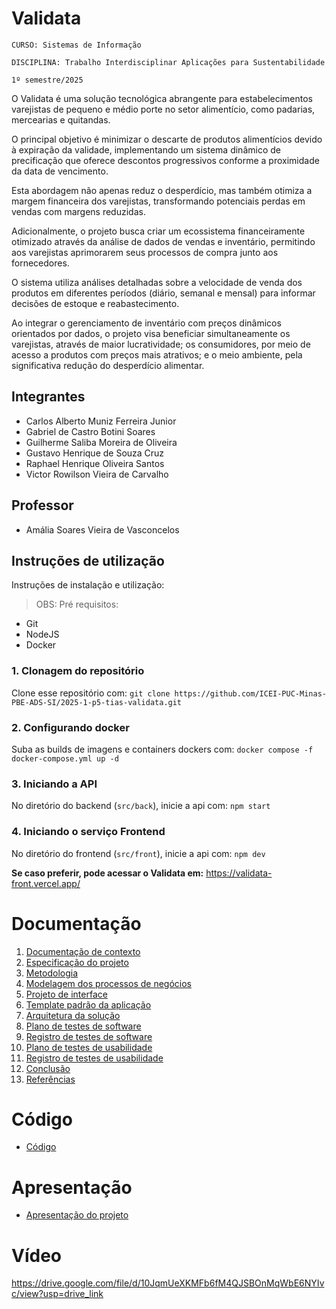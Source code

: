 # Validata

`CURSO: Sistemas de Informação`

`DISCIPLINA: Trabalho Interdisciplinar Aplicações para Sustentabilidade`

`1º semestre/2025`

O Validata é uma solução tecnológica abrangente para estabelecimentos varejistas de pequeno e médio porte no setor alimentício, como padarias, mercearias e quitandas.

O principal objetivo é minimizar o descarte de produtos alimentícios devido à expiração da validade, implementando um sistema dinâmico de precificação que oferece descontos
progressivos conforme a proximidade da data de vencimento.

Esta abordagem não apenas reduz o desperdício, mas também otimiza a margem financeira dos varejistas, transformando potenciais perdas em vendas com margens reduzidas.

Adicionalmente, o projeto busca criar um ecossistema financeiramente otimizado através da análise de dados de vendas e inventário, permitindo aos varejistas aprimorarem
seus processos de compra junto aos fornecedores.

O sistema utiliza análises detalhadas sobre a velocidade de venda dos produtos em diferentes períodos (diário, semanal e mensal) para informar decisões de estoque e reabastecimento.

Ao integrar o gerenciamento de inventário com preços dinâmicos orientados por dados, o projeto visa beneficiar simultaneamente os varejistas, através de maior lucratividade;
os consumidores, por meio de acesso a produtos com preços mais atrativos; e o meio ambiente, pela significativa redução do desperdício alimentar.

## Integrantes

- Carlos Alberto Muniz Ferreira Junior
- Gabriel de Castro Botini Soares
- Guilherme Saliba Moreira de Oliveira
- Gustavo Henrique de Souza Cruz
- Raphael Henrique Oliveira Santos
- Victor Rowilson Vieira de Carvalho

## Professor

- Amália Soares Vieira de Vasconcelos

## Instruções de utilização

Instruções de instalação e utilização:

> OBS: Pré requisitos:
- Git
- NodeJS
- Docker

### 1. Clonagem do repositório

Clone esse repositório com: `git clone https://github.com/ICEI-PUC-Minas-PBE-ADS-SI/2025-1-p5-tias-validata.git`

### 2. Configurando docker

Suba as builds de imagens e containers dockers com: `docker compose -f docker-compose.yml up -d`

### 3. Iniciando a API

No diretório do backend (`src/back`), inicie a api com: `npm start`

### 4. Iniciando o serviço Frontend

No diretório do frontend (`src/front`), inicie a api com: `npm dev`

**Se caso preferir, pode acessar o Validata em:**
https://validata-front.vercel.app/

# Documentação

<ol>
<li><a href="docs/01-Contexto.md"> Documentação de contexto</a></li>
<li><a href="docs/02-Especificacao.md"> Especificação do projeto</a></li>
<li><a href="docs/03-Metodologia.md"> Metodologia</a></li>
<li><a href="docs/04-Modelagem-processos-negocio.md"> Modelagem dos processos de negócios</a></li>
<li><a href="docs/05-Projeto-interface.md"> Projeto de interface</a></li>
<li><a href="docs/06-Template-padrao.md"> Template padrão da aplicação</a></li>
<li><a href="docs/07-Arquitetura-solucao.md"> Arquitetura da solução</a></li>
<li><a href="docs/08-Plano-testes-software.md"> Plano de testes de software</a></li>
<li><a href="docs/09-Registro-testes-software.md"> Registro de testes de software</a></li>
<li><a href="docs/10-Plano-testes-usabilidade.md"> Plano de testes de usabilidade</a></li>
<li><a href="docs/11-Registro-testes-usabilidade.md"> Registro de testes de usabilidade</a></li>
<li><a href="docs/12-Conclusao.md"> Conclusão</a></li>
<li><a href="docs/13-Referencias.md"> Referências</a></li>
</ol>

# Código

- <a href="src/README.md">Código</a>

# Apresentação

- <a href="presentation/README.md">Apresentação do projeto</a>

# Vídeo

https://drive.google.com/file/d/10JqmUeXKMFb6fM4QJSBOnMqWbE6NYIvc/view?usp=drive_link